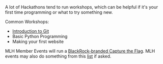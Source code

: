 A lot of Hackathons tend to run workshops, which can be helpful if it's your
first time programming or what to try something new.

Common Workshops:

* [Introduction to Git](IntroToGit.md)
* Basic Python Programming
* Making your first website

MLH Member Events will run a [BlackRock-branded Capture the Flag](https://localhost.mlh.io/#activities).
MLH events may also do something from this [list](https://localhost.mlh.io/#activities) if asked.
